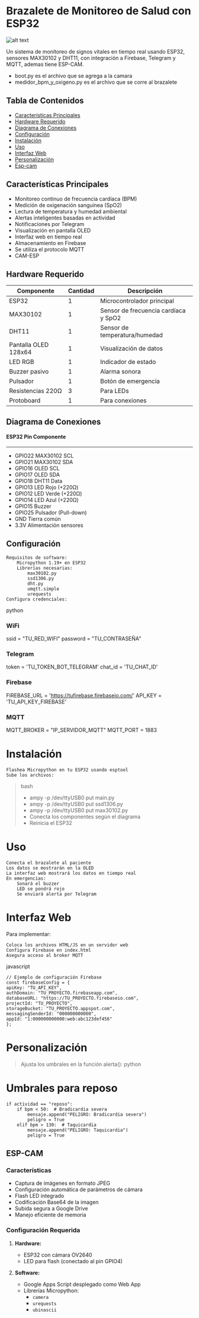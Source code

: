 # Brazalete de Monitoreo de Salud con ESP32

![alt text](brazalete.jpeg)

Un sistema de monitoreo de signos vitales en tiempo real usando ESP32, sensores MAX30102 y DHT11, con integración a Firebase, Telegram y MQTT, ademas tiene ESP-CAM.

- boot.py es el archivo que se agrega a la camara
- medidor_bpm_y_oxigeno.py es el archivo que se corre al brazalete

## Tabla de Contenidos
- [Características Principales](#características-principales)
- [Hardware Requerido](#hardware-requerido)
- [Diagrama de Conexiones](#diagrama-de-conexiones)
- [Configuración](#configuración)
- [Instalación](#instalación)
- [Uso](#uso)
- [Interfaz Web](#interfaz-web)
- [Personalización](#personalización)
- [Esp-cam](#esp-cam)

## Características Principales
- Monitoreo continuo de frecuencia cardíaca (BPM)
- Medición de oxigenación sanguínea (SpO2)
- Lectura de temperatura y humedad ambiental
- Alertas inteligentes basadas en actividad
- Notificaciones por Telegram
- Visualización en pantalla OLED
- Interfaz web en tiempo real
- Almacenamiento en Firebase
- Se utiliza el protocolo MQTT
- CAM-ESP

## Hardware Requerido
| Componente | Cantidad | Descripción |
|------------|----------|-------------|
| ESP32 | 1 | Microcontrolador principal |
| MAX30102 | 1 | Sensor de frecuencia cardíaca y SpO2 |
| DHT11 | 1 | Sensor de temperatura/humedad |
| Pantalla OLED 128x64 | 1 | Visualización de datos |
| LED RGB | 1 | Indicador de estado |
| Buzzer pasivo | 1 | Alarma sonora |
| Pulsador | 1 | Botón de emergencia |
| Resistencias 220Ω | 3 | Para LEDs |
| Protoboard | 1 | Para conexiones |

## Diagrama de Conexiones

#### ESP32 Pin   Componente
--------   -----------
- GPIO22     MAX30102 SCL
- GPIO21     MAX30102 SDA
- GPIO16     OLED SCL
- GPIO17     OLED SDA
- GPIO18     DHT11 Data
- GPIO13     LED Rojo (+220Ω)
- GPIO12     LED Verde (+220Ω)
- GPIO14     LED Azul (+220Ω)
- GPIO15     Buzzer
- GPIO25     Pulsador (Pull-down)
- GND        Tierra común
- 3.3V       Alimentación sensores 

## Configuración
    Requisitos de software:
        Micropython 1.19+ en ESP32
        Librerías necesarias:
            max30102.py
            ssd1306.py
            dht.py
            umqtt.simple
            urequests
    Configura credenciales:
python


### WiFi
ssid = "TU_RED_WIFI"
password = "TU_CONTRASEÑA"

### Telegram
token = 'TU_TOKEN_BOT_TELEGRAM'
chat_id = 'TU_CHAT_ID'

### Firebase
FIREBASE_URL = 'https://tufirebase.firebaseio.com/'
API_KEY = 'TU_API_KEY_FIREBASE'

### MQTT
MQTT_BROKER = "IP_SERVIDOR_MQTT"
MQTT_PORT = 1883

# Instalación
    Flashea Micropython en tu ESP32 usando esptool
    Sube los archivos:

>bash
> - ampy -p /dev/ttyUSB0 put main.py
> - ampy -p /dev/ttyUSB0 put ssd1306.py
> - ampy -p /dev/ttyUSB0 put max30102.py
> -    Conecta los componentes según el diagrama
> -    Reinicia el ESP32

# Uso

    Conecta el brazalete al paciente
    Los datos se mostrarán en la OLED
    La interfaz web mostrará los datos en tiempo real
    En emergencias:
        Sonará el buzzer
        LED se pondrá rojo
        Se enviará alerta por Telegram


# Interfaz Web
Para implementar:

    Coloca los archivos HTML/JS en un servidor web
    Configura Firebase en index.html
    Asegura acceso al broker MQTT

javascript

    // Ejemplo de configuración Firebase
    const firebaseConfig = {
    apiKey: "TU_API_KEY",
    authDomain: "TU_PROYECTO.firebaseapp.com",
    databaseURL: "https://TU_PROYECTO.firebaseio.com",
    projectId: "TU_PROYECTO",
    storageBucket: "TU_PROYECTO.appspot.com",
    messagingSenderId: "000000000000",
    appId: "1:000000000000:web:abc123def456"
    };

# Personalización

> Ajusta los umbrales en la función alerta():
python

# Umbrales para reposo
    if actividad == "reposo":
        if bpm < 50:  # Bradicardia severa
            mensaje.append("PELIGRO: Bradicardia severa")
            peligro = True
        elif bpm > 130:  # Taquicardia
            mensaje.append("PELIGRO: Taquicardia")
            peligro = True

## ESP-CAM

### Características
- Captura de imágenes en formato JPEG
- Configuración automática de parámetros de cámara
- Flash LED integrado
- Codificación Base64 de la imagen
- Subida segura a Google Drive
- Manejo eficiente de memoria

### Configuración Requerida
1. **Hardware:**
   - ESP32 con cámara OV2640
   - LED para flash (conectado al pin GPIO4)

2. **Software:**
   - Google Apps Script desplegado como Web App
   - Librerías Micropython:
     - `camera`
     - `urequests`
     - `ubinascii`